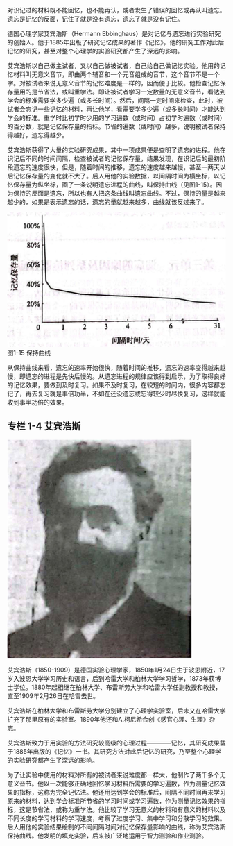 
对识记过的材料既不能回忆，也不能再认，或者发生了错误的回忆或再认叫遗忘。遗忘是记忆的反面，记住了就是没有遗忘，遗忘了就是没有记住。

德国心理学家艾宾浩斯（Hermann Ebbinghaus）是对记忆与遗忘进行实验研究的创始人。他于1885年出版了研究记忆成果的著作《记忆》，他的研究工作对此后记忆的研究，甚至对整个心理学的实验研究都产生了深远的影响。

艾宾浩斯以自己做主试者，又以自己做被试者，自己给自己做记忆实验。他用的记忆材料叫无意义音节，即由两个辅音和一个元音组成的音节，这个音节不是一个字。对被试者来说无意义音节的记忆难度是一样的，因而便于比较。他检查记忆保存量用的是节省法，或叫重学法。即让被试者学习一定数量的无意义音节，看达到学会的标准需要学多少遍（或多长时间）。然后，间隔一定时间来检查，此时，被试者会忘记一些记忆的材料，再让他学，看需要学多少遍（或多长时间）才能达到学会的标准。重学时比初学时少用的学习遍数（或时间）占初学时遍数（或时间）的百分数，就是记忆保存量的指标。节省的遍数（或时间）越多，说明被试者保持得越好，遗忘得越少。

艾宾浩斯获得了大量的实验研究成果，其中一项成果便是查明了遗忘的进程。他在识记后不同的时间间隔，检查被试者的记忆保存量，结果发现，在识记后的最初阶段遗忘的速度很快，但是，随着时间的推移，遗忘的速度越来越慢，甚至一两天以后记忆保存量的变化就不大了。后人用他的实验数据，以间隔时间为横坐标，以记忆保存量为纵坐标，画了一条说明遗忘进程的曲线，叫保持曲线（见图1-15）。因为保持的反面是遗忘，所以也有人把这条曲线叫遗忘曲线。不过，保持的量是越来越少的，如果是表示遗忘的话，遗忘的量就越来越多，曲线就该反过来了。

![保持曲线](/images/opus/unclassified/theory/1-15.jpg "图1-15 保持曲线")<br/>
图1-15 保持曲线

从保持曲线来看，遗忘的速率开始很快，随着时间的推移，遗忘的速率变得越来越慢，即遗忘的进程是先快后慢的。从遗忘进程的规律应该得到启示，为了取得良好的记忆效果，要做到及时复习。如果不及时复习，在较短的时间内，很多内容都忘记了，再去复习就是事倍功半，不如在还没遗忘或忘得较少时尽快复习，这样就能收到事半功倍的效果。

<div class="specialColumn">

## 专栏 1-4 艾宾浩斯

![艾宾浩斯](/images/opus/unclassified/theory/Hermann-Ebbinghaus.jpg "艾宾浩斯")<br/>

艾宾浩斯（1850-1909）是德国实验心理学家，1850年1月24日生于波恩附近，17岁入波恩大学学习历史和语言，后到哈雷大学和柏林大学学习哲学，1873年获博士学位。1880年起相继在柏林大学、布雷斯劳大学和哈雷大学任副教授和教授，直至1909年2月26日在哈雷去世。

艾宾浩斯在柏林大学和布雷斯劳大学分别建立了心理学实验室，后未又在哈雷大学扩充了那里原有的实验室。1890年他还和A.柯尼希合创《感官心理、生理》杂志。

艾宾浩斯致力于用实验的方法研究较高级的心理过程————记忆，其研究成果载于1885年出版的《记忆》一书。其研究方法对此后记忆的研究，乃至整个心理学的实验研究都产生了深远的影响。

为了让实验中使用的材料对所有的被试者来说难度都一样大，他制作了两千多个无意义音节。他以一次能够正确地回忆学习材料所需要的学习遍数，作为测量记忆效果的指标，这称为完全记忆法。他还用达到学会的标准后，间隔不同时间再来学习原来的材料，达到学会标准所节省的学习时间或学习遍数，作为测量记忆效果的指标，这是节省法，或称为重学法。他比较了学习无意义的材料和有意义的材料以及不同长度的学习材料的学习速度，考察了过度学习、集中学习和分散学习的效果。后人用他的实验结果绘制的不同间隔时间对记忆保存量影响的曲线，称为艾宾浩斯保持曲线。他发明的填充实验，后来被广泛地运用于智力测验和作业测验。

</div>
